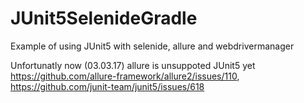 # JUnit5SelenideGradle
Example of using JUnit5 with selenide, allure and webdrivermanager


Unfortunatly now (03.03.17) allure is unsuppoted JUnit5 yet https://github.com/allure-framework/allure2/issues/110, https://github.com/junit-team/junit5/issues/618
